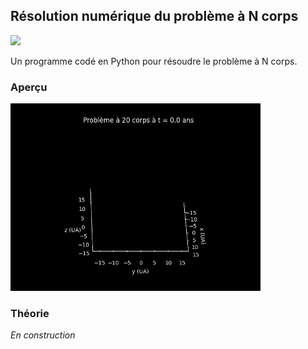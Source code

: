 ## Résolution numérique du problème à N corps

![](https://img.shields.io/badge/Language-Python-blue.png)

Un programme codé en Python pour résoudre le problème à N corps.

### Aperçu

<p float="left">
  <img src="resources//3D_N_Body_Problem.gif"  width="400" />
</p>

### Théorie

*En construction*
